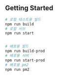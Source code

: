 
## Getting Started

```bash
# 로컬 테스트용 빌드
npm run build
# 로컬 서브
npm run start


# 배포용 빌드
npm run build-prod
# 배포용 서버
npm run start-prod
# 배포용 pm2
npm run pm2

```